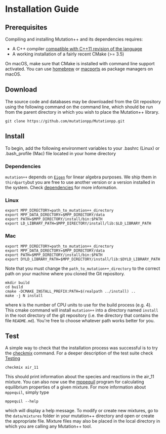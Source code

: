 # Installation Guide

## Prerequisites

Compiling and installing Mutation++ and its dependencies requires:

* A C++ compiler [compatible with C++11 revision of the
  language](https://en.cppreference.com/w/cpp/compiler_support)
* A working installation of a fairly recent CMake (>= 3.5)

On macOS, make sure that CMake is installed with command line support
activated. You can use [homebrew](http://brew.sh) or
[macports](http://macports.org) as package managers on macOS. 

## Download

The source code and databases may be downloaded from the Git repository using
the following command on the command line, which should be run from the parent
directory in which you wish to place the Mutation++ library.

```
git clone https://github.com/mutationpp/Mutationpp.git
```

## Install
To begin, add the following environment variables to your .bashrc (Linux) or
.bash_profile (Mac) file located in your home directory

### Dependencies
`mutation++` depends on [`Eigen`](https://eigen.tuxfamily.org) for linear
algebra purposes. We ship them in `thirdparty`but you are free to use another
version or a version installed in the system. Check
[dependencies]('dependencies.md') for more information.

### Linux
```
export MPP_DIRECTORY=path_to_mutation++_directory
export MPP_DATA_DIRECTORY=$MPP_DIRECTORY/data
export PATH=$MPP_DIRECTORY/install/bin:$PATH
export LD_LIBRARY_PATH=$MPP_DIRECTORY/install/lib:$LD_LIBRARY_PATH
```

### Mac
```
export MPP_DIRECTORY=path_to_mutation++_directory
export MPP_DATA_DIRECTORY=$MPP_DIRECTORY/data
export PATH=$MPP_DIRECTORY/install/bin:$PATH
export DYLD_LIBRARY_PATH=$MPP_DIRECTORY/install/lib:$DYLD_LIBRARY_PATH
```

Note that you must change the `path_to_mutation++_directory` to the correct
path on your machine where you cloned the Git repository.


```
mkdir build
cd build
cmake -DCMAKE_INSTALL_PREFIX:PATH=$(realpath ../install) ..
make -j N install
```

where `N` is the number of CPU units to use for the build process (e.g. 4).
This cmake command will install `mutation++` into a directory named `install` in
the root directory of the git repository (i.e. the directory that contains the
file `README.md`). 
You're free to choose whatever path works better for you.

## Test
A simple way to check that the installation process was successful is to try
the [checkmix](checkmix.md#top) command. For a deeper description of the test
suite check [Testing](testing.md)

```
checkmix air_11
```

This should print information about the species and reactions in the air_11
mixture.  You can also now use the [mppequil](mppequil.md#top) program for
calculating equilibrium properties of a given mixture.  For more information
about `mppequil`, simply type

```
mppequil --help
```

which will display a help message.  To modify or create new mixtures, go to the
`data/mixtures` folder in your mutation++ directory and open or create the
appropriate file.  Mixture files may also be placed in the local directory in
which you are calling any Mutation++ tool.
